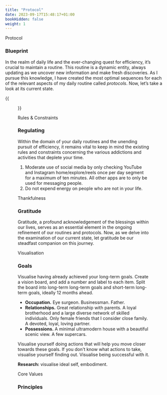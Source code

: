 ```yaml
---
title: "Protocol"
date: 2023-09-17T15:48:17+01:00
bookHidden: false
weight: 1
---
```


<n2>Protocol</n2>
### Blueprint

In the realm of daily life and the ever-changing quest for efficiency, it’s crucial to maintain a routine. This routine is a dynamic entity, always updating as we uncover new information and make fresh discoveries. As I pursue this knowledge, I have created the most optimal sequences for each of the relevant aspects of my daily routine called *protocols*. Now, let’s take a look at its current state.

{{<figure class="figure" src="/protocol_230921.png" caption="Last updated 21 September, 2023.">}}

<n2>Rules & Constraints</n2>
### Regulating

Within the domain of your daily routines and the unending pursuit of efficiency, it remains vital to keep in mind the existing rules and constraints concerning the various addictions and activities that deplete your time.

1. Moderate use of social media by only checking YouTube and Instagram home/explore/reels once per day segment for a maximum of ten minutes. All other apps are to only be used for messaging people.
2. Do not expend energy on people who are not in your life.

<n2>Thankfulness</n2>
### Gratitude

Gratitude, a profound acknowledgement of the blessings within our lives, serves as an essential element in the ongoing refinement of our routines and protocols. Now, as we delve into the examination of our current state, let gratitude be our steadfast companion on this journey.

<n2>Visualisation</n2>
### Goals

Visualise having already achieved your long-term goals. Create a vision board, and add a number and label to each item. Split the board into long-term long-term goals and short-term long-term goals, ideally 12 months ahead.

- **Occupation.** Eye surgeon. Businessman. Father.
- **Relationships.** Great relationship with parents. A loyal brotherhood and a large diverse network of skilled individuals. Only female friends that I consider close family. A devoted, loyal, loving partner.
- **Possessions.** A minimal ultramodern house with a beautiful scenic view. A few supercars. 

Visualise yourself doing actions that will help you move closer towards these goals. If you don't know what actions to take, visualise yourself finding out. Visualise being successful with it.

**Research:** visualise ideal self, embodiment.

<n2>Core Values</n2>
### Principles




